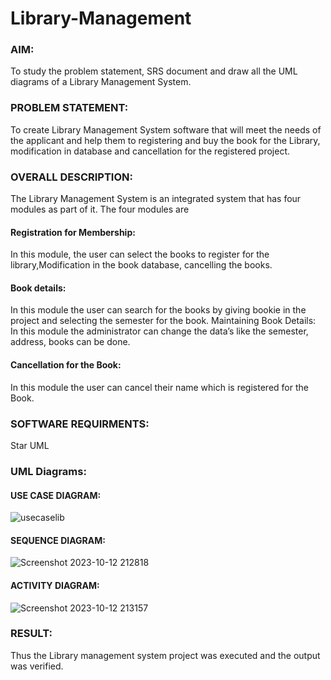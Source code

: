 # Library-Management
### AIM:
To study the problem statement, SRS document and draw all the UML diagrams of a Library Management System.
### PROBLEM STATEMENT:
To create Library Management System software that will meet the needs of the applicant
and help them to registering and buy the book for the Library, modification in database and
cancellation for the registered project.
### OVERALL DESCRIPTION:
The Library Management System is an integrated system that has four modules as part of
it. The four modules are
#### Registration for Membership:
In this module, the user can select the books to register for the library,Modification in the book
database, cancelling the books.
#### Book details:
In this module the user can search for the books by giving bookie in the project and selecting
the semester for the book.
Maintaining Book Details:
In this module the administrator can change the data’s like the semester, address, books can be
done.
#### Cancellation for the Book:
In this module the user can cancel their name which is registered for the Book.
### SOFTWARE REQUIRMENTS:
Star UML
### UML Diagrams:
#### USE CASE DIAGRAM:
![usecaselib](https://github.com/JananiSoundararajan/Library-Management/assets/119477549/5501fd5e-7042-4bae-8eda-ae7f3f685611)
#### SEQUENCE DIAGRAM:
![Screenshot 2023-10-12 212818](https://github.com/JananiSoundararajan/Library-Management/assets/119477549/9661e8a0-71f1-4edd-9014-52d0bdc51f4e)
#### ACTIVITY DIAGRAM:
![Screenshot 2023-10-12 213157](https://github.com/JananiSoundararajan/Library-Management/assets/119477549/a4c06019-2f4f-4e8c-a73d-338eb4b18a6c)


### RESULT:
Thus the Library management system project was executed and the output was verified.
